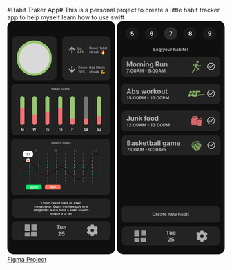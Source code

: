 #Habit Traker App#
This is a personal project to create a little habit tracker app to help myself learn how to use swift  
<img alt="App Dashboard Desing" width="250" heigth="auto" src="HabitTraker-Dash.png">
<img alt="App Day Desing" width="250" heigth="auto" src="HabitTraker-Day.png">  
[Figma Project](https://www.figma.com/file/EicIID6atxhYKdW4205e1g/App-Projects?type=design&node-id=0%3A1&mode=design&t=ZtrsLRqI9rmVJvUs-1)
